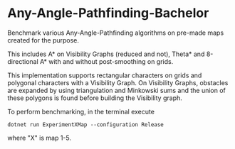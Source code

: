 # Any-Angle-Pathfinding-Bachelor
Benchmark various Any-Angle-Pathfinding algorithms on pre-made maps created for the purpose.

This includes A* on Visibility Graphs (reduced and not), Theta* and 8-directional A* with and without post-smoothing on grids.

This implementation supports rectangular characters on grids and polygonal characters with a Visibility Graph.
On Visibility Graphs, obstacles are expanded by using triangulation and Minkowski sums and the union of these polygons is found before building the Visibility graph.

To perform benchmarking, in the terminal execute 
```console
dotnet run ExperimentXMap --configuration Release
``` 
where "X" is map 1-5.

